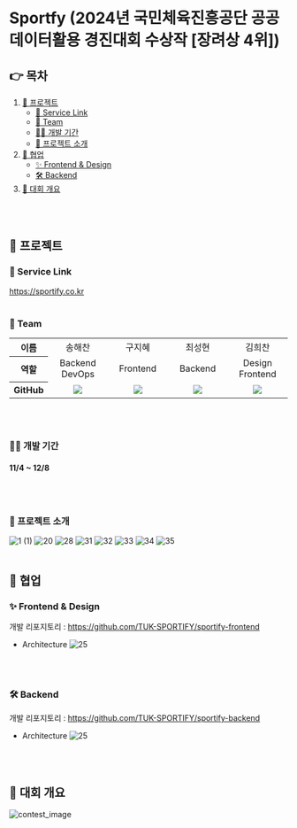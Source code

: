# Sportfy (2024년 국민체육진흥공단 공공데이터활용 경진대회 수상작 [장려상 4위])

## 👉  목차  
1. [📃 프로젝트](#-프로젝트)  
   - [🔗 Service Link](#-service-link)
   - [👥 Team](#-team)
   - [👨‍💻 개발 기간](#-개발-기간)
   - [🌟 프로젝트 소개](#-프로젝트-소개)
2. [🤜 협업](#-협업)
   - [✨ Frontend & Design](#-frontend--design)
   - [🛠 Backend](#-backend)
4. [🎯 대회 개요](#-대회-개요)
<br>
<br>

## 📃 프로젝트

### 🔗 Service Link
https://sportify.co.kr
<br>
<br>

### 👥 Team
<table width="950">
    <thead>
    </thead>
    <tbody>
    <tr>
        <th>이름</th>
        <td width="100" align="center">송해찬</td>
        <td width="100" align="center">구지혜</td>
        <td width="100" align="center">최성현</td>
        <td width="100" align="center">김희찬</td>
    </tr>
    <tr>
        <th>역할</th>
        <td width="150" align="center">
            Backend <br> DevOps 
        </td>
        <td width="150" align="center">
            Frontend
        </td>
        <td width="150" align="center">
            Backend
        </td>
        <td width="150" align="center">
            Design <br> Frontend
        </td>
    </tr>
    <tr>
        <th>GitHub</th>
        <td width="100" align="center">
            <a href="https://github.com/songhaechan">
                <img src="http://img.shields.io/badge/songhaechan-green?style=social&logo=github"/>
            </a>
        </td>
        <td width="100" align="center">
            <a href="https://github.com/jihye9549">
                <img src="http://img.shields.io/badge/jihye9549-green?style=social&logo=github"/>
            </a>
        </td>
        <td width="100" align="center">
            <a href="https://github.com/froggy-hyun">
                <img src="http://img.shields.io/badge/froggyhyun-green?style=social&logo=github"/>
            </a>
        </td>
        <td width="100" align="center">
            <a href="https://github.com/76Dosu">
                <img src="http://img.shields.io/badge/76Dosu-green?style=social&logo=github"/>
            </a>
        </td>
    </tr>
    </tbody>
</table>
<br>
<br>

### 👨‍💻 개발 기간
#### 11/4 ~ 12/8
<br>
<br>

### 🌟 프로젝트 소개
![1 (1)](https://github.com/user-attachments/assets/6c3bf130-05ee-4f83-8e9d-880fd775c12f)
![20](https://github.com/user-attachments/assets/b68bef1a-7e17-4166-a56a-a223555b6fd3)
![28](https://github.com/user-attachments/assets/d724320b-7486-4db5-932c-4d242dd8b898)
![31](https://github.com/user-attachments/assets/f5ae3d3e-f3b5-4b8d-8bcc-776bdb1bd637)
![32](https://github.com/user-attachments/assets/278b5437-d842-4090-8f27-cb3f432603cc)
![33](https://github.com/user-attachments/assets/e7a784e7-6a97-4240-8549-ab76fd1edcf5)
![34](https://github.com/user-attachments/assets/5a2353e6-fbac-43cd-a5e5-af6ac7916f87)
![35](https://github.com/user-attachments/assets/bb26b124-1ad9-4630-b257-264617d3af28)
<br>
<br>

## 🤜 협업

### ✨ Frontend & Design
개발 리포지토리 : https://github.com/TUK-SPORTIFY/sportify-frontend
- Architecture
![25](https://github.com/user-attachments/assets/3eb4015d-5350-4d42-ab57-51f9eae0bdb5)
<br>
<br>

### 🛠 Backend
개발 리포지토리 : https://github.com/TUK-SPORTIFY/sportify-backend
- Architecture
![25](https://github.com/user-attachments/assets/fcc1be08-f308-4f3e-8355-7ad34b66d90e)
<br>
<br>

## 🎯 대회 개요
![contest_image](https://github.com/user-attachments/assets/ea97cf30-9da6-4e8f-8c0e-2c7c7c60daa9)



